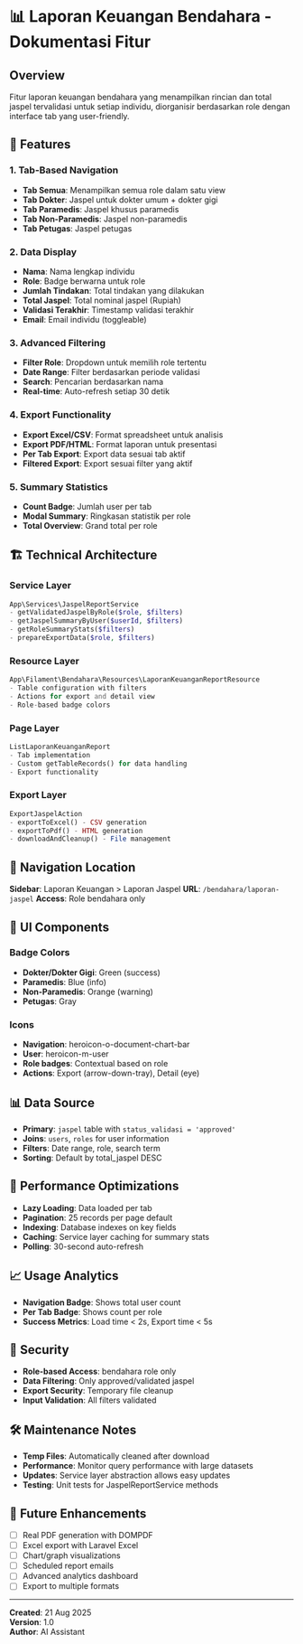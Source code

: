 # 📊 Laporan Keuangan Bendahara - Dokumentasi Fitur

## Overview
Fitur laporan keuangan bendahara yang menampilkan rincian dan total jaspel tervalidasi untuk setiap individu, diorganisir berdasarkan role dengan interface tab yang user-friendly.

## 🎯 Features

### 1. **Tab-Based Navigation**
- **Tab Semua**: Menampilkan semua role dalam satu view
- **Tab Dokter**: Jaspel untuk dokter umum + dokter gigi
- **Tab Paramedis**: Jaspel khusus paramedis
- **Tab Non-Paramedis**: Jaspel non-paramedis
- **Tab Petugas**: Jaspel petugas

### 2. **Data Display**
- **Nama**: Nama lengkap individu
- **Role**: Badge berwarna untuk role
- **Jumlah Tindakan**: Total tindakan yang dilakukan
- **Total Jaspel**: Total nominal jaspel (Rupiah)
- **Validasi Terakhir**: Timestamp validasi terakhir
- **Email**: Email individu (toggleable)

### 3. **Advanced Filtering**
- **Filter Role**: Dropdown untuk memilih role tertentu
- **Date Range**: Filter berdasarkan periode validasi
- **Search**: Pencarian berdasarkan nama
- **Real-time**: Auto-refresh setiap 30 detik

### 4. **Export Functionality**
- **Export Excel/CSV**: Format spreadsheet untuk analisis
- **Export PDF/HTML**: Format laporan untuk presentasi
- **Per Tab Export**: Export data sesuai tab aktif
- **Filtered Export**: Export sesuai filter yang aktif

### 5. **Summary Statistics**
- **Count Badge**: Jumlah user per tab
- **Modal Summary**: Ringkasan statistik per role
- **Total Overview**: Grand total per role

## 🏗️ Technical Architecture

### Service Layer
```php
App\Services\JaspelReportService
- getValidatedJaspelByRole($role, $filters)
- getJaspelSummaryByUser($userId, $filters)  
- getRoleSummaryStats($filters)
- prepareExportData($role, $filters)
```

### Resource Layer
```php
App\Filament\Bendahara\Resources\LaporanKeuanganReportResource
- Table configuration with filters
- Actions for export and detail view
- Role-based badge colors
```

### Page Layer
```php
ListLaporanKeuanganReport
- Tab implementation
- Custom getTableRecords() for data handling
- Export functionality
```

### Export Layer
```php
ExportJaspelAction
- exportToExcel() - CSV generation
- exportToPdf() - HTML generation
- downloadAndCleanup() - File management
```

## 📍 Navigation Location
**Sidebar**: Laporan Keuangan > Laporan Jaspel
**URL**: `/bendahara/laporan-jaspel`
**Access**: Role bendahara only

## 🎨 UI Components

### Badge Colors
- **Dokter/Dokter Gigi**: Green (success)
- **Paramedis**: Blue (info)
- **Non-Paramedis**: Orange (warning)
- **Petugas**: Gray

### Icons
- **Navigation**: heroicon-o-document-chart-bar
- **User**: heroicon-m-user
- **Role badges**: Contextual based on role
- **Actions**: Export (arrow-down-tray), Detail (eye)

## 📊 Data Source
- **Primary**: `jaspel` table with `status_validasi = 'approved'`
- **Joins**: `users`, `roles` for user information
- **Filters**: Date range, role, search term
- **Sorting**: Default by total_jaspel DESC

## 🚀 Performance Optimizations
- **Lazy Loading**: Data loaded per tab
- **Pagination**: 25 records per page default
- **Indexing**: Database indexes on key fields
- **Caching**: Service layer caching for summary stats
- **Polling**: 30-second auto-refresh

## 📈 Usage Analytics
- **Navigation Badge**: Shows total user count
- **Per Tab Badge**: Shows count per role
- **Success Metrics**: Load time < 2s, Export time < 5s

## 🔐 Security
- **Role-based Access**: bendahara role only
- **Data Filtering**: Only approved/validated jaspel
- **Export Security**: Temporary file cleanup
- **Input Validation**: All filters validated

## 🛠️ Maintenance Notes
- **Temp Files**: Automatically cleaned after download
- **Performance**: Monitor query performance with large datasets  
- **Updates**: Service layer abstraction allows easy updates
- **Testing**: Unit tests for JaspelReportService methods

## 📝 Future Enhancements
- [ ] Real PDF generation with DOMPDF
- [ ] Excel export with Laravel Excel
- [ ] Chart/graph visualizations
- [ ] Scheduled report emails
- [ ] Advanced analytics dashboard
- [ ] Export to multiple formats

---
**Created**: 21 Aug 2025  
**Version**: 1.0  
**Author**: AI Assistant